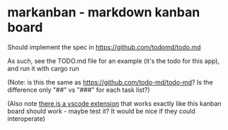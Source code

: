 # markanban - markdown kanban board

Should implement the spec in https://github.com/todomd/todo.md

As such, see the TODO.md file for an example (it's the todo for this app), and run it with cargo run

(Note: is this the same as https://github.com/todo-md/todo-md? Is the difference only "##" vs "###" for each task list?)

(Also note [there is a vscode extension](https://marketplace.visualstudio.com/items?itemName=coddx.coddx-alpha) that works exactly like this kanban
board should work - maybe test it? It would be nice if they could interoperate)
